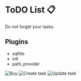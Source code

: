 # ToDO List :clipboard:

Do not forget your tasks.

## Plugins
- sqflite
- intl
- path_provider


![Buy](https://i.imgur.com/3zErVhW.png) ![Create task](https://i.imgur.com/f78jqW6.png) ![Update task](https://i.imgur.com/6dSTqVV.png)